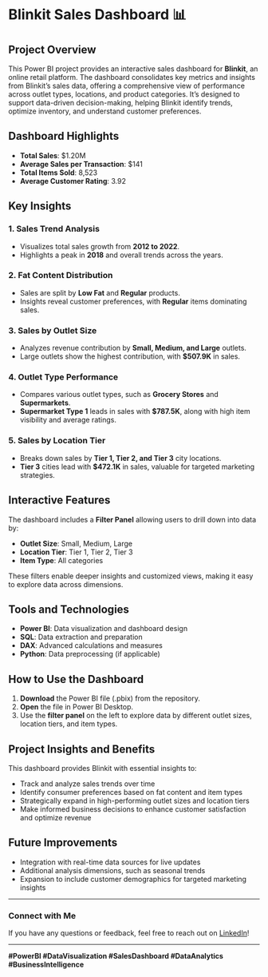 # Blinkit Sales Dashboard 📊

## Project Overview
This Power BI project provides an interactive sales dashboard for **Blinkit**, an online retail platform. The dashboard consolidates key metrics and insights from Blinkit’s sales data, offering a comprehensive view of performance across outlet types, locations, and product categories. It’s designed to support data-driven decision-making, helping Blinkit identify trends, optimize inventory, and understand customer preferences.

## Dashboard Highlights
- **Total Sales**: $1.20M
- **Average Sales per Transaction**: $141
- **Total Items Sold**: 8,523
- **Average Customer Rating**: 3.92

## Key Insights
### 1. Sales Trend Analysis
- Visualizes total sales growth from **2012 to 2022**.
- Highlights a peak in **2018** and overall trends across the years.

### 2. Fat Content Distribution
- Sales are split by **Low Fat** and **Regular** products.
- Insights reveal customer preferences, with **Regular** items dominating sales.

### 3. Sales by Outlet Size
- Analyzes revenue contribution by **Small, Medium, and Large** outlets.
- Large outlets show the highest contribution, with **$507.9K** in sales.

### 4. Outlet Type Performance
- Compares various outlet types, such as **Grocery Stores** and **Supermarkets**.
- **Supermarket Type 1** leads in sales with **$787.5K**, along with high item visibility and average ratings.

### 5. Sales by Location Tier
- Breaks down sales by **Tier 1, Tier 2, and Tier 3** city locations.
- **Tier 3** cities lead with **$472.1K** in sales, valuable for targeted marketing strategies.

## Interactive Features
The dashboard includes a **Filter Panel** allowing users to drill down into data by:
- **Outlet Size**: Small, Medium, Large
- **Location Tier**: Tier 1, Tier 2, Tier 3
- **Item Type**: All categories

These filters enable deeper insights and customized views, making it easy to explore data across dimensions.

## Tools and Technologies
- **Power BI**: Data visualization and dashboard design
- **SQL**: Data extraction and preparation
- **DAX**: Advanced calculations and measures
- **Python**: Data preprocessing (if applicable)

## How to Use the Dashboard
1. **Download** the Power BI file (.pbix) from the repository.
2. **Open** the file in Power BI Desktop.
3. Use the **filter panel** on the left to explore data by different outlet sizes, location tiers, and item types.

## Project Insights and Benefits
This dashboard provides Blinkit with essential insights to:
- Track and analyze sales trends over time
- Identify consumer preferences based on fat content and item types
- Strategically expand in high-performing outlet sizes and location tiers
- Make informed business decisions to enhance customer satisfaction and optimize revenue


## Future Improvements
- Integration with real-time data sources for live updates
- Additional analysis dimensions, such as seasonal trends
- Expansion to include customer demographics for targeted marketing insights

---

### Connect with Me
If you have any questions or feedback, feel free to reach out on [LinkedIn](www.linkedin.com/in/dinesh-m-95a9aa233)!

---

**#PowerBI #DataVisualization #SalesDashboard #DataAnalytics #BusinessIntelligence**
